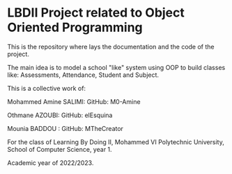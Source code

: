 # LBDII Project related to Object Oriented Programming
This is the repository where lays the documentation and the code of the project.

The main idea is to model a school "like" system using OOP to build classes like: Assessments, Attendance, Student and Subject.

This is a collective work of:

Mohammed Amine SALIMI: GitHub: M0-Amine

Othmane AZOUBI: GitHub: elEsquina

Mounia BADDOU : GitHub: MTheCreator

For the class of Learning By Doing II, Mohammed VI Polytechnic University, School of Computer Science, year 1.

Academic year of 2022/2023.
